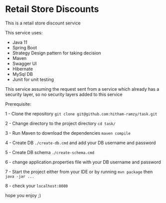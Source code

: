 # Retail Store Discounts
This is a retail store discount service


This service uses: 
 - Java 11
 - Spring Boot
 - Strategy Design pattern for taking decision 
 - Maven
 - Swagger UI
 - Hibernate
 - MySql DB
 - Junit for unit testing
 
 
 This service assuming the request sent from a service which already has a security layer, so no security layers added to this service
 
 
 Prerequisite:
 
 1 - Clone the repository `git clone git@github.com:hitham-ramzy/task.git` 
 
 2 - Change directory to the project directory `cd task/`
 
 3 - Run Maven to download the dependencies `maven compile`
 
 4 - Create DB `./create-db.cmd` and add your DB username and password
 
 5 - Create DB schema `./create-schema.cmd`
 
 6 - change application.properties file with your DB username and password
 
 7 - Start the project either from your IDE or by running `mvn package` then `java -jar ...`
 
 8 - check your `localhost:8080`
 
 hope you enjoy ;)
